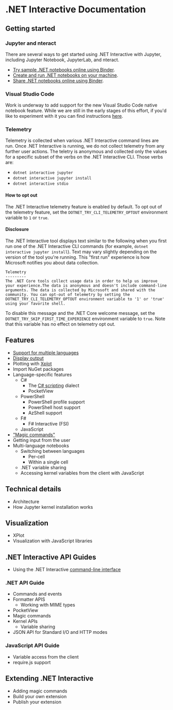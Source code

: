 # .NET Interactive Documentation 

## Getting started 

### Jupyter and nteract

There are several ways to get started using .NET Interactive with Jupyter, including Jupyter Notebook, JupyterLab, and nteract.

* [Try sample .NET notebooks online using Binder](NotebooksOnBinder.md).
* [Create and run .NET notebooks on your machine](NotebooksLocalExperience.md).
* [Share .NET notebooks online using Binder](CreateBinder.md).

### Visual Studio Code

Work is underway to add support for the new Visual Studio Code native notebook feature. While we are still in the early stages of this effort, if you'd like to experiment with it you can find instructions [here](../src/dotnet-interactive-vscode/README.md). 

### Telemetry

Telemetry is collected when various .NET Interactive command lines are run. Once .NET Interactive is running, we do not collect telemetry from any further user actions. The teletry is anonymous and collected only the values for a specific subset of the verbs on the .NET Interactive CLI. Those verbs are:

* `dotnet interactive jupyter`
* `dotnet interactive jupyter install`
* `dotnet interactive stdio`

#### How to opt out

The .NET Interactive telemetry feature is enabled by default. To opt out of the telemetry feature, set the `DOTNET_TRY_CLI_TELEMETRY_OPTOUT` environment variable to `1` or `true`.

#### Disclosure

The .NET Interactive tool displays text similar to the following when you first run one of the .NET Interactive CLI commands (for example, `dotnet interactive jupyter install`). Text may vary slightly depending on the version of the tool you're running. This "first run" experience is how Microsoft notifies you about data collection.

```console
Telemetry
---------
The .NET Core tools collect usage data in order to help us improve your experience.The data is anonymous and doesn't include command-line arguments. The data is collected by Microsoft and shared with the community. You can opt-out of telemetry by setting the DOTNET_TRY_CLI_TELEMETRY_OPTOUT environment variable to '1' or 'true' using your favorite shell.
```

To disable this message and the .NET Core welcome message, set the `DOTNET_TRY_SKIP_FIRST_TIME_EXPERIENCE` environment variable to `true`. Note that this variable has no effect on telemetry opt out.

## Features

* [Support for multiple languages](polyglot.md)
* [Display output](display-output.md)
* Plotting with [Xplot](https://fslab.org/XPlot/)
* Import NuGet packages 
* Language-specific features
    * C#
        * The [C# scripting](https://docs.microsoft.com/en-us/archive/msdn-magazine/2016/january/essential-net-csharp-scripting) dialect
        * PocketView
    * PowerShell
        * PowerShell profile support
        * PowerShell host support 
        * AzShell support
    * F#
        * F# Interactive (FSI)
    * JavaScript
* ["Magic commands"](./magic-commands.md)
* Getting input from the user
* Multi-language notebooks
    * Switching between languages
        * Per-cell
        * Within a single cell
    * .NET variable sharing
    * Accessing kernel variables from the client with JavaScript 

## Technical details

* Architecture
* How Jupyter kernel installation works

## Visualization

* XPlot
* Visualization with JavaScript libraries

## .NET Interactive API Guides

* Using the .NET Interactive [command-line interface](../src/dotnet-interactive/CommandLine/readme.md)

### .NET API Guide

* Commands and events
* Formatter APIS 
    * Working with MIME types 
* PocketView
* Magic commands
* Kernel APIs
    * Variable sharing
* JSON API for Standard I/O and HTTP modes

### JavaScript API Guide

* Variable access from the client
* require.js support
 
## Extending .NET Interactive

* Adding magic commands
* Build your own extension
* Publish your extension 


